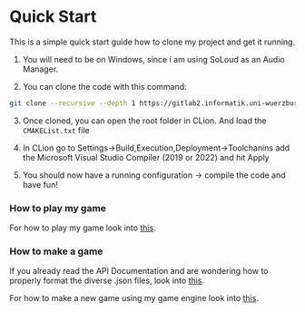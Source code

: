 # Quick Start

This is a simple quick start guide how to clone my project and get it running.

1. You will need to be on Windows, since i am using SoLoud as an Audio Manager.

2. You can clone the code with this command:

```bash
git clone --recursive --depth 1 https://gitlab2.informatik.uni-wuerzburg.de/GE/Teaching/gl3/projects/2024/18-gl3-burckhard.git
```

3. Once cloned, you can open the root folder in CLion. And load the `CMAKEList.txt` file

4. In CLion go to Settings->Build,Execution,Deployment->Toolchanins add the Microsoft Visual Studio Compiler (2019 or 2022) and hit Apply

5. You should now have a running configuration -> compile the code and have fun!
### How to play my game

For how to play my game look into [this](wiki/Game.md).

### How to make a game

If you already read the API Documentation and are wondering how to properly format the diverse .json files, look into [this](wiki/Json.md). 

For how to make a new game using my game engine look into [this](wiki/Engine.md).